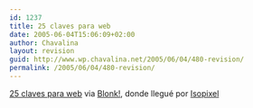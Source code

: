 ```yaml
---
id: 1237
title: 25 claves para web
date: 2005-06-04T15:06:09+02:00
author: Chavalina
layout: revision
guid: http://www.wp.chavalina.net/2005/06/04/480-revision/
permalink: /2005/06/04/480-revision/
---
```

<a href="http://www.rie.cl/?a=1330" target="_blank">25 claves para web</a> via <a href="http://reimer.com.ar/blonk/2005/05/29/la-muerte-de-las-intros.php" target="_blank">Blonk!</a>, donde llegu&eacute; por <a href="http://www.isopixel.net/archives/002574.html" target="_blank">Isopixel</a>